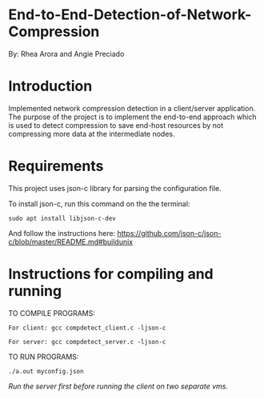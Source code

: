 # End-to-End-Detection-of-Network-Compression
By: Rhea Arora and Angie Preciado

# Introduction

Implemented network compression detection in a client/server application. The purpose of the project is to implement the end-to-end approach which is used to detect compression to save end-host resources by not compressing more data at the intermediate nodes.

# Requirements

This project uses json-c library for parsing the configuration file.

To install json-c, run this command on the the terminal: 

    sudo apt install libjson-c-dev

And follow the instructions here: https://github.com/json-c/json-c/blob/master/README.md#buildunix

# Instructions for compiling and running

TO COMPILE PROGRAMS:

    For client: gcc compdetect_client.c -ljson-c
    
    For server: gcc compdetect_server.c -ljson-c
    
TO RUN PROGRAMS: 
    
    ./a.out myconfig.json

*Run the server first before running the client on two separate vms.*
